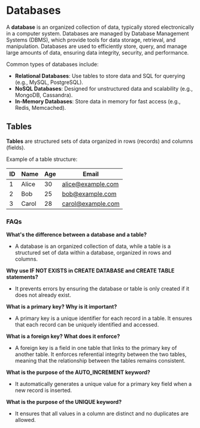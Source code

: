 # Databases

A **database** is an organized collection of data, typically stored electronically in a computer system.
Databases are managed by Database Management Systems (DBMS), which provide tools for data storage, retrieval, and manipulation.
Databases are used to efficiently store, query, and manage large amounts of data, ensuring data integrity, security, and performance.

Common types of databases include:

- **Relational Databases**: Use tables to store data and SQL for querying (e.g., MySQL, PostgreSQL).
- **NoSQL Databases**: Designed for unstructured data and scalability (e.g., MongoDB, Cassandra).
- **In-Memory Databases**: Store data in memory for fast access (e.g., Redis, Memcached).

## Tables

**Tables** are structured sets of data organized in rows (records) and columns (fields).

Example of a table structure:

| ID  | Name  | Age | Email             |
| --- | ----- | --- | ----------------- |
| 1   | Alice | 30  | alice@example.com |
| 2   | Bob   | 25  | bob@example.com   |
| 3   | Carol | 28  | carol@example.com |

### FAQs

**What's the difference between a database and a table?**

- A database is an organized collection of data, while a table is a structured set of data within a database, organized in rows and columns.

**Why use IF NOT EXISTS in CREATE DATABASE and CREATE TABLE statements?**

- It prevents errors by ensuring the database or table is only created if it does not already exist.

**What is a primary key? Why is it important?**

- A primary key is a unique identifier for each record in a table. It ensures that each record can be uniquely identified and accessed.

**What is a foreign key? What does it enforce?**

- A foreign key is a field in one table that links to the primary key of another table. It enforces referential integrity between the two tables, meaning that the relationship between the tables remains consistent.

**What is the purpose of the AUTO_INCREMENT keyword?**

- It automatically generates a unique value for a primary key field when a new record is inserted.

**What is the purpose of the UNIQUE keyword?**

- It ensures that all values in a column are distinct and no duplicates are allowed.
